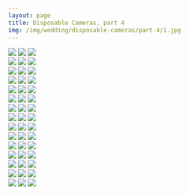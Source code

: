 ```yaml
---
layout: page
title: Disposable Cameras, part 4
img: /img/wedding/disposable-cameras/part-4/1.jpg
---
```


<!--- Row one -->
<div class="img_row">
	<a href="{{ site.baseurl }}/img/wedding/disposable-cameras/part-4/1.jpg"><img class="col one" src="{{ site.baseurl }}/img/wedding/disposable-cameras/part-4/1.jpg" /></a>
	<a href="{{ site.baseurl }}/img/wedding/disposable-cameras/part-4/2.jpg"><img class="col one" src="{{ site.baseurl }}/img/wedding/disposable-cameras/part-4/2.jpg" /></a>
	<a href="{{ site.baseurl }}/img/wedding/disposable-cameras/part-4/3.jpg"><img class="col one" src="{{ site.baseurl }}/img/wedding/disposable-cameras/part-4/3.jpg" /></a>
</div>

<!--- Row two -->
<div class="img_row">
	<a href="{{ site.baseurl }}/img/wedding/disposable-cameras/part-4/4.jpg"><img class="col one" src="{{ site.baseurl }}/img/wedding/disposable-cameras/part-4/4.jpg" /></a>
	<a href="{{ site.baseurl }}/img/wedding/disposable-cameras/part-4/5.jpg"><img class="col one" src="{{ site.baseurl }}/img/wedding/disposable-cameras/part-4/5.jpg" /></a>
	<a href="{{ site.baseurl }}/img/wedding/disposable-cameras/part-4/6.jpg"><img class="col one" src="{{ site.baseurl }}/img/wedding/disposable-cameras/part-4/6.jpg" /></a>
</div>

<!--- Row three -->
<div class="img_row">
	<a href="{{ site.baseurl }}/img/wedding/disposable-cameras/part-4/7.jpg"><img class="col one" src="{{ site.baseurl }}/img/wedding/disposable-cameras/part-4/7.jpg" /></a>
	<a href="{{ site.baseurl }}/img/wedding/disposable-cameras/part-4/8.jpg"><img class="col one" src="{{ site.baseurl }}/img/wedding/disposable-cameras/part-4/8.jpg" /></a>
	<a href="{{ site.baseurl }}/img/wedding/disposable-cameras/part-4/9.jpg"><img class="col one" src="{{ site.baseurl }}/img/wedding/disposable-cameras/part-4/9.jpg" /></a>
</div>

<!--- Row four -->
<div class="img_row">
	<a href="{{ site.baseurl }}/img/wedding/disposable-cameras/part-4/10.jpg"><img class="col one" src="{{ site.baseurl }}/img/wedding/disposable-cameras/part-4/10.jpg" /></a>
	<a href="{{ site.baseurl }}/img/wedding/disposable-cameras/part-4/11.jpg"><img class="col one" src="{{ site.baseurl }}/img/wedding/disposable-cameras/part-4/11.jpg" /></a>
	<a href="{{ site.baseurl }}/img/wedding/disposable-cameras/part-4/12.jpg"><img class="col one" src="{{ site.baseurl }}/img/wedding/disposable-cameras/part-4/12.jpg" /></a>
</div>

<!--- Row five -->
<div class="img_row">
	<a href="{{ site.baseurl }}/img/wedding/disposable-cameras/part-4/13.jpg"><img class="col one" src="{{ site.baseurl }}/img/wedding/disposable-cameras/part-4/13.jpg" /></a>
	<a href="{{ site.baseurl }}/img/wedding/disposable-cameras/part-4/14.jpg"><img class="col one" src="{{ site.baseurl }}/img/wedding/disposable-cameras/part-4/14.jpg" /></a>
	<a href="{{ site.baseurl }}/img/wedding/disposable-cameras/part-4/15.jpg"><img class="col one" src="{{ site.baseurl }}/img/wedding/disposable-cameras/part-4/15.jpg" /></a>
</div>

<!--- Row six -->
<div class="img_row">
	<a href="{{ site.baseurl }}/img/wedding/disposable-cameras/part-4/16.jpg"><img class="col one" src="{{ site.baseurl }}/img/wedding/disposable-cameras/part-4/16.jpg" /></a>
	<a href="{{ site.baseurl }}/img/wedding/disposable-cameras/part-4/17.jpg"><img class="col one" src="{{ site.baseurl }}/img/wedding/disposable-cameras/part-4/17.jpg" /></a>
	<a href="{{ site.baseurl }}/img/wedding/disposable-cameras/part-4/18.jpg"><img class="col one" src="{{ site.baseurl }}/img/wedding/disposable-cameras/part-4/18.jpg" /></a>
</div>

<!--- Row seven -->
<div class="img_row">
	<a href="{{ site.baseurl }}/img/wedding/disposable-cameras/part-4/19.jpg"><img class="col one" src="{{ site.baseurl }}/img/wedding/disposable-cameras/part-4/19.jpg" /></a>
	<a href="{{ site.baseurl }}/img/wedding/disposable-cameras/part-4/20.jpg"><img class="col one" src="{{ site.baseurl }}/img/wedding/disposable-cameras/part-4/20.jpg" /></a>
	<a href="{{ site.baseurl }}/img/wedding/disposable-cameras/part-4/21.jpg"><img class="col one" src="{{ site.baseurl }}/img/wedding/disposable-cameras/part-4/21.jpg" /></a>
</div>

<!--- Row eight -->
<div class="img_row">
	<a href="{{ site.baseurl }}/img/wedding/disposable-cameras/part-4/22.jpg"><img class="col one" src="{{ site.baseurl }}/img/wedding/disposable-cameras/part-4/22.jpg" /></a>
	<a href="{{ site.baseurl }}/img/wedding/disposable-cameras/part-4/23.jpg"><img class="col one" src="{{ site.baseurl }}/img/wedding/disposable-cameras/part-4/23.jpg" /></a>
	<a href="{{ site.baseurl }}/img/wedding/disposable-cameras/part-4/24.jpg"><img class="col one" src="{{ site.baseurl }}/img/wedding/disposable-cameras/part-4/24.jpg" /></a>
</div>

<!--- Row nine -->
<div class="img_row">
	<a href="{{ site.baseurl }}/img/wedding/disposable-cameras/part-4/25.jpg"><img class="col one" src="{{ site.baseurl }}/img/wedding/disposable-cameras/part-4/25.jpg" /></a>
	<a href="{{ site.baseurl }}/img/wedding/disposable-cameras/part-4/26.jpg"><img class="col one" src="{{ site.baseurl }}/img/wedding/disposable-cameras/part-4/26.jpg" /></a>
	<a href="{{ site.baseurl }}/img/wedding/disposable-cameras/part-4/27.jpg"><img class="col one" src="{{ site.baseurl }}/img/wedding/disposable-cameras/part-4/27.jpg" /></a>
</div>

<!--- Row ten -->
<div class="img_row">
	<a href="{{ site.baseurl }}/img/wedding/disposable-cameras/part-4/28.jpg"><img class="col one" src="{{ site.baseurl }}/img/wedding/disposable-cameras/part-4/28.jpg" /></a>
	<a href="{{ site.baseurl }}/img/wedding/disposable-cameras/part-4/29.jpg"><img class="col one" src="{{ site.baseurl }}/img/wedding/disposable-cameras/part-4/29.jpg" /></a>
	<a href="{{ site.baseurl }}/img/wedding/disposable-cameras/part-4/30.jpg"><img class="col one" src="{{ site.baseurl }}/img/wedding/disposable-cameras/part-4/30.jpg" /></a>
</div>

<!--- Row eleven -->
<div class="img_row">
	<a href="{{ site.baseurl }}/img/wedding/disposable-cameras/part-4/31.jpg"><img class="col one" src="{{ site.baseurl }}/img/wedding/disposable-cameras/part-4/31.jpg" /></a>
	<a href="{{ site.baseurl }}/img/wedding/disposable-cameras/part-4/32.jpg"><img class="col one" src="{{ site.baseurl }}/img/wedding/disposable-cameras/part-4/32.jpg" /></a>
	<a href="{{ site.baseurl }}/img/wedding/disposable-cameras/part-4/33.jpg"><img class="col one" src="{{ site.baseurl }}/img/wedding/disposable-cameras/part-4/33.jpg" /></a>
</div>

<!--- Row twelve -->
<div class="img_row">
	<a href="{{ site.baseurl }}/img/wedding/disposable-cameras/part-4/34.jpg"><img class="col one" src="{{ site.baseurl }}/img/wedding/disposable-cameras/part-4/34.jpg" /></a>
	<a href="{{ site.baseurl }}/img/wedding/disposable-cameras/part-4/35.jpg"><img class="col one" src="{{ site.baseurl }}/img/wedding/disposable-cameras/part-4/35.jpg" /></a>
	<a href="{{ site.baseurl }}/img/wedding/disposable-cameras/part-4/36.jpg"><img class="col one" src="{{ site.baseurl }}/img/wedding/disposable-cameras/part-4/36.jpg" /></a>
</div>

<!--- Row thirteen -->
<div class="img_row">
	<a href="{{ site.baseurl }}/img/wedding/disposable-cameras/part-4/37.jpg"><img class="col one" src="{{ site.baseurl }}/img/wedding/disposable-cameras/part-4/37.jpg" /></a>
	<a href="{{ site.baseurl }}/img/wedding/disposable-cameras/part-4/38.jpg"><img class="col one" src="{{ site.baseurl }}/img/wedding/disposable-cameras/part-4/38.jpg" /></a>
	<a href="{{ site.baseurl }}/img/wedding/disposable-cameras/part-4/39.jpg"><img class="col one" src="{{ site.baseurl }}/img/wedding/disposable-cameras/part-4/39.jpg" /></a>
</div>

<!--- Row fourteen -->
<div class="img_row">
	<a href="{{ site.baseurl }}/img/wedding/disposable-cameras/part-4/40.jpg"><img class="col one" src="{{ site.baseurl }}/img/wedding/disposable-cameras/part-4/40.jpg" /></a>
	<a href="{{ site.baseurl }}/img/wedding/disposable-cameras/part-4/41.jpg"><img class="col one" src="{{ site.baseurl }}/img/wedding/disposable-cameras/part-4/41.jpg" /></a>
	<a href="{{ site.baseurl }}/img/wedding/disposable-cameras/part-4/42.jpg"><img class="col one" src="{{ site.baseurl }}/img/wedding/disposable-cameras/part-4/42.jpg" /></a>
</div>

<!--- Row fifteen -->
<div class="img_row">
	<a href="{{ site.baseurl }}/img/wedding/disposable-cameras/part-4/43.jpg"><img class="col one" src="{{ site.baseurl }}/img/wedding/disposable-cameras/part-4/43.jpg" /></a>
	<a href="{{ site.baseurl }}/img/wedding/disposable-cameras/part-4/44.jpg"><img class="col one" src="{{ site.baseurl }}/img/wedding/disposable-cameras/part-4/44.jpg" /></a>
	<a href="{{ site.baseurl }}/img/wedding/disposable-cameras/part-4/45.jpg"><img class="col one" src="{{ site.baseurl }}/img/wedding/disposable-cameras/part-4/45.jpg" /></a>
</div>
